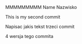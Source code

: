 MMMMMMMMM
Name
Nazwisko


This is my second commit


Napisac jakis tekst trzeci commit


4 wersja tego commita
